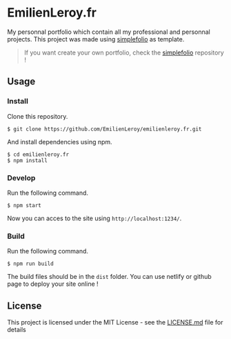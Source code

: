 # EmilienLeroy.fr

My personnal portfolio which contain all my professional and personnal projects. This project was made using [simplefolio](https://github.com/cobiwave/simplefolio) as template.

> If you want create your own portfolio, check the [simplefolio](https://github.com/cobiwave/simplefolio) repository !

##  Usage

### Install

Clone this repository.

```console
$ git clone https://github.com/EmilienLeroy/emilienleroy.fr.git
```

And install dependencies using npm.

```console
$ cd emilienleroy.fr
$ npm install
```

### Develop

Run the following command.

```console
$ npm start
```

Now you can acces to the site using `http://localhost:1234/`.

### Build

Run the following command.

```console
$ npm run build
```

The build files should be in the ``dist`` folder. 
You can use netlify or github page to deploy your site online !

## License

This project is licensed under the MIT License - see the [LICENSE.md](LICENSE.md) file for details
